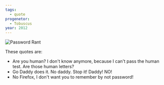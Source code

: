 ```yaml
---
tags:
  - quote
progenetor:
  - Tobuscus
year: 2012
---
```

![Password Rant](https://youtu.be/jQ7DBG3ISRY?si=eCE9CPhFPpiyk5qC)

These quotes are:
- Are you human? I don't know anymore, because I can't pass the human test. Are those human letters?
- Go Daddy does it. No daddy. Stop it! Daddy! NO!
- No Firefox, I don't want you to remember by not password!